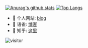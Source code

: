 
<!--
### Hi there 👋
**fikyair/fikyair** is a ✨ _special_ ✨ repository because its `README.md` (this file) appears on your GitHub profile.
![visitor](https://visitor-badge.glitch.me/badge?page_id=fikyair.fikyair)

**Languages and Tools:**  

<code><img height="20" src="https://raw.githubusercontent.com/github/explore/80688e429a7d4ef2fca1e82350fe8e3517d3494d/topics/javascript/javascript.png"></code>
<code><img height="20" src="https://raw.githubusercontent.com/github/explore/80688e429a7d4ef2fca1e82350fe8e3517d3494d/topics/typescript/typescript.png"></code>
<code><img height="20" src="https://raw.githubusercontent.com/github/explore/80688e429a7d4ef2fca1e82350fe8e3517d3494d/topics/react/react.png"></code>
<code><img height="20" src="https://raw.githubusercontent.com/github/explore/80688e429a7d4ef2fca1e82350fe8e3517d3494d/topics/nodejs/nodejs.png"></code>
<code><img height="20" src="https://cn.vuejs.org/images/logo.png"></code>

- 🔭 I’m currently working on ...
- 🌱 I’m currently learning ...
- 👯 I’m looking to collaborate on ...
- 🤔 I’m looking for help with ...
- 💬 Ask me about ...
- 📫 How to reach me: ...
- 😄 Pronouns: ...
- ⚡ Fun fact: ...
-->
[![Anurag's github stats](https://github-readme-stats.vercel.app/api?username=fikyair&show_icons=true)](https://github.com/anuraghazra/github-readme-stats)
[![Top Langs](https://github-readme-stats.vercel.app/api/top-langs/?username=fikyair)](https://github.com/anuraghazra/github-readme-stats)


- 📘 个人网站: [blog](https://www.xueshiming.cn)
- 🌱 语雀: [博客](https://www.yuque.com)
- 📖 知乎: [这里](https://www.zhihu.com)

![visitor](https://visitor-badge.laobi.icu/badge?page_id=fikyair.fikyair)

